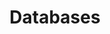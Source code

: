 ---
title: "Databases"
draft: false
menu:
  docs:
    name: "Databases"
    identifier: "Databases"
    parent: "Development"
    weight: 1
---